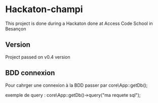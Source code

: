 # Hackaton-champi
This project is done during a Hackaton done at Access Code School in Besançon

## Version
Project passed on v0.4 version

## BDD connexion

Pour cahrger une connexion à la BDD passer par core\App::getDb();

exemple de query : core\App::getDb()->query("ma requete sql");